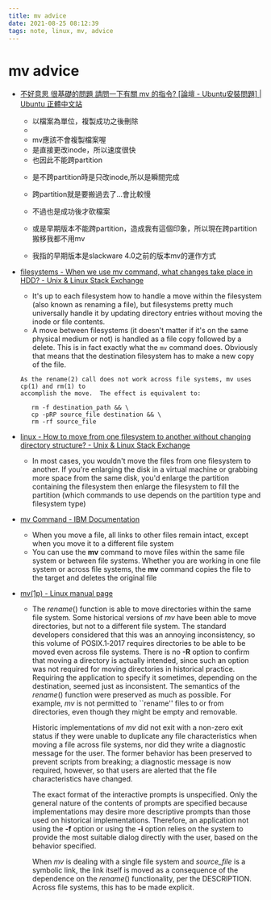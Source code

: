 ```yaml
---
title: mv advice
date: 2021-08-25 08:12:39
tags: note, linux, mv, advice
---
```


# mv advice

- [不好意思 很基礎的問題 請問一下有關 mv 的指令? [論壇 - Ubuntu安裝問題] | Ubuntu 正體中文站](http://www.ubuntu-tw.org/modules/newbb/viewtopic.php?viewmode=compact&topic_id=36216&forum=1)
    - 以檔案為單位，複製成功之後刪除
    - 
    - mv應該不會複製檔案喔  
    * 是直接更改inode，所以速度很快  
    * 也因此不能跨partition

    - 是不跨partition時是只改inode,所以是瞬間完成  
    - 跨partition就是要搬過去了...會比較慢  
    - 不過也是成功後才砍檔案

    - 或是早期版本不能跨partition，造成我有這個印象，所以現在跨partition搬移我都不用mv  
    - 我指的早期版本是slackware 4.0之前的版本mv的運作方式
<!--more-->
- [filesystems - When we use mv command, what changes take place in HDD? - Unix & Linux Stack Exchange](https://unix.stackexchange.com/questions/48086/when-we-use-mv-command-what-changes-take-place-in-hdd)
    - It's up to each filesystem how to handle a move within the filesystem (also known as renaming a file), but filesystems pretty much universally handle it by updating directory entries without moving the inode or file contents.
    - A move between filesystems (it doesn't matter if it's on the same physical medium or not) is handled as a file copy followed by a delete. This is in fact exactly what the `mv` command does. Obviously that means that the destination filesystem has to make a new copy of the file.

    ```
    As the rename(2) call does not work across file systems, mv uses cp(1) and rm(1) to
    accomplish the move.  The effect is equivalent to:

       rm -f destination_path && \
       cp -pRP source_file destination && \
       rm -rf source_file
    ```

- [linux - How to move from one filesystem to another without changing directory structure? - Unix & Linux Stack Exchange](https://unix.stackexchange.com/questions/283998/how-to-move-from-one-filesystem-to-another-without-changing-directory-structure)
    - In most cases, you wouldn't move the files from one filesystem to another. If you're enlarging the disk in a virtual machine or grabbing more space from the same disk, you'd enlarge the partition containing the filesystem then enlarge the filesystem to fill the partition (which commands to use depends on the partition type and filesystem type)

- [mv Command - IBM Documentation](https://www.ibm.com/docs/en/aix/7.2?topic=m-mv-command)
    - When you move a file, all links to other files remain intact, except when you move it to a different file system
    - You can use the **mv** command to move files within the same file system or between file systems. Whether you are working in one file system or across file systems, the **mv** command copies the file to the target and deletes the original file

- [mv(1p) - Linux manual page](https://man7.org/linux/man-pages/man1/mv.1p.html)
    - The _rename_() function is able to move directories within the same
       file system. Some historical versions of _mv_ have been able to
       move directories, but not to a different file system.  The
       standard developers considered that this was an annoying
       inconsistency, so this volume of POSIX.1‐2017 requires
       directories to be able to be moved even across file systems.
       There is no **-R** option to confirm that moving a directory is
       actually intended, since such an option was not required for
       moving directories in historical practice. Requiring the
       application to specify it sometimes, depending on the
       destination, seemed just as inconsistent. The semantics of the
       _rename_() function were preserved as much as possible. For
       example, _mv_ is not permitted to ``rename'' files to or from
       directories, even though they might be empty and removable.

       Historic implementations of _mv_ did not exit with a non-zero exit
       status if they were unable to duplicate any file characteristics
       when moving a file across file systems, nor did they write a
       diagnostic message for the user. The former behavior has been
       preserved to prevent scripts from breaking; a diagnostic message
       is now required, however, so that users are alerted that the file
       characteristics have changed.

       The exact format of the interactive prompts is unspecified. Only
       the general nature of the contents of prompts are specified
       because implementations may desire more descriptive prompts than
       those used on historical implementations. Therefore, an
       application not using the **-f** option or using the **-i** option relies
       on the system to provide the most suitable dialog directly with
       the user, based on the behavior specified.

       When _mv_ is dealing with a single file system and _source_file_ is a
       symbolic link, the link itself is moved as a consequence of the
       dependence on the _rename_() functionality, per the DESCRIPTION.
       Across file systems, this has to be made explicit.
